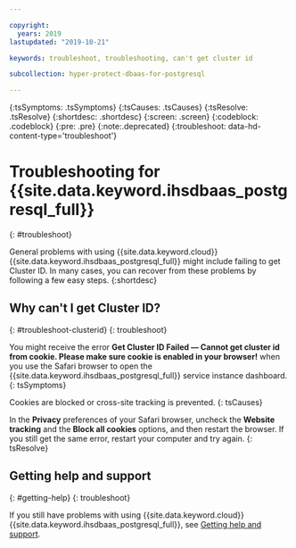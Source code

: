 ```yaml
---

copyright:
  years: 2019
lastupdated: "2019-10-21"

keywords: troubleshoot, troubleshooting, can't get cluster id

subcollection: hyper-protect-dbaas-for-postgresql

---
```


{:tsSymptoms: .tsSymptoms}
{:tsCauses: .tsCauses}
{:tsResolve: .tsResolve}
{:shortdesc: .shortdesc}
{:screen: .screen}
{:codeblock: .codeblock}
{:pre: .pre}
{:note:.deprecated}
{:troubleshoot: data-hd-content-type='troubleshoot'}

# Troubleshooting for {{site.data.keyword.ihsdbaas_postgresql_full}}
{: #troubleshoot}

General problems with using {{site.data.keyword.cloud}} {{site.data.keyword.ihsdbaas_postgresql_full}} might include failing to get Cluster ID. In many cases, you can recover from these problems by following a few easy steps.
{:shortdesc}

## Why can't I get Cluster ID?
{: #troubleshoot-clusterid}
{: troubleshoot}

You might receive the error **Get Cluster ID Failed — Cannot get cluster id from cookie. Please make sure cookie is enabled in your browser!** when you use the Safari browser to open the {{site.data.keyword.ihsdbaas_postgresql_full}} service instance dashboard.
{: tsSymptoms}

Cookies are blocked or cross-site tracking is prevented.
{: tsCauses}

In the **Privacy** preferences of your Safari browser, uncheck the **Website tracking** and the **Block all cookies** options, and then restart the browser. If you still get the same error, restart your computer and try again.
{: tsResolve}

## Getting help and support
{: #getting-help}
{: troubleshoot}

If you still have problems with using {{site.data.keyword.cloud}} {{site.data.keyword.ihsdbaas_postgresql_full}}, see [Getting help and support](/docs/services/hyper-protect-dbaas-for-postgresql?topic=hyper-protect-dbaas-for-postgresql-getting-help-and-support).
